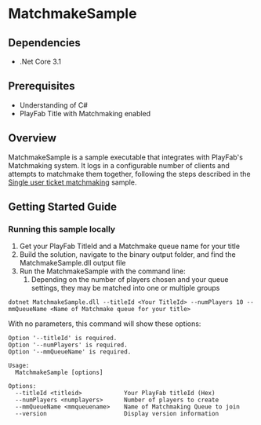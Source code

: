 # MatchmakeSample

## Dependencies
* .Net Core 3.1

## Prerequisites
* Understanding of C#
* PlayFab Title with Matchmaking enabled

## Overview
MatchmakeSample is a sample executable that integrates with PlayFab's Matchmaking system. It logs in a configurable number of clients and attempts to matchmake them together, following the steps described in the [Single user ticket matchmaking](https://docs.microsoft.com/gaming/playfab/features/multiplayer/matchmaking/quickstart#single-user-ticket-matchmaking) sample.

## Getting Started Guide

### Running this sample locally
1. Get your PlayFab TitleId and a Matchmake queue name for your title
1. Build the solution, navigate to the binary output folder, and find the MatchmakeSample.dll output file
1. Run the MatchmakeSample with the command line:
    1. Depending on the number of players chosen and your queue settings, they may be matched into one or multiple groups

```dotnet MatchmakeSample.dll --titleId <Your TitleId> --numPlayers 10 --mmQueueName <Name of Matchmake queue for your title>```

With no parameters, this command will show these options:
```
Option '--titleId' is required.
Option '--numPlayers' is required.
Option '--mmQueueName' is required.

Usage:
  MatchmakeSample [options]

Options:
  --titleId <titleid>            Your PlayFab titleId (Hex)
  --numPlayers <numplayers>      Number of players to create
  --mmQueueName <mmqueuename>    Name of Matchmaking Queue to join
  --version                      Display version information
```
